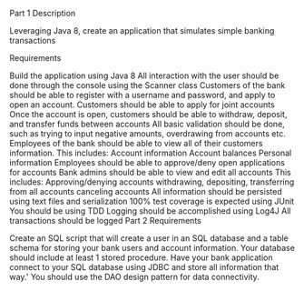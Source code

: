 Part 1
Description

Leveraging Java 8, create an application that simulates simple banking transactions

Requirements

Build the application using Java 8
All interaction with the user should be done through the console using the Scanner class
Customers of the bank should be able to register with a username and password, and apply to open an account.
Customers should be able to apply for joint accounts
Once the account is open, customers should be able to withdraw, deposit, and transfer funds between accounts
All basic validation should be done, such as trying to input negative amounts, overdrawing from accounts etc.
Employees of the bank should be able to view all of their customers information. This includes:
Account information
Account balances
Personal information
Employees should be able to approve/deny open applications for accounts
Bank admins should be able to view and edit all accounts
This includes:
Approving/denying accounts
withdrawing, depositing, transferring from all accounts
canceling accounts
All information should be persisted using text files and serialization
100% test coverage is expected using JUnit
You should be using TDD
Logging should be accomplished using Log4J
All transactions should be logged
Part 2
Requirements

Create an SQL script that will create a user in an SQL database and a table schema for storing your bank users and account information.
Your database should include at least 1 stored procedure.
Have your bank application connect to your SQL database using JDBC and store all information that way.'
You should use the DAO design pattern for data connectivity.
